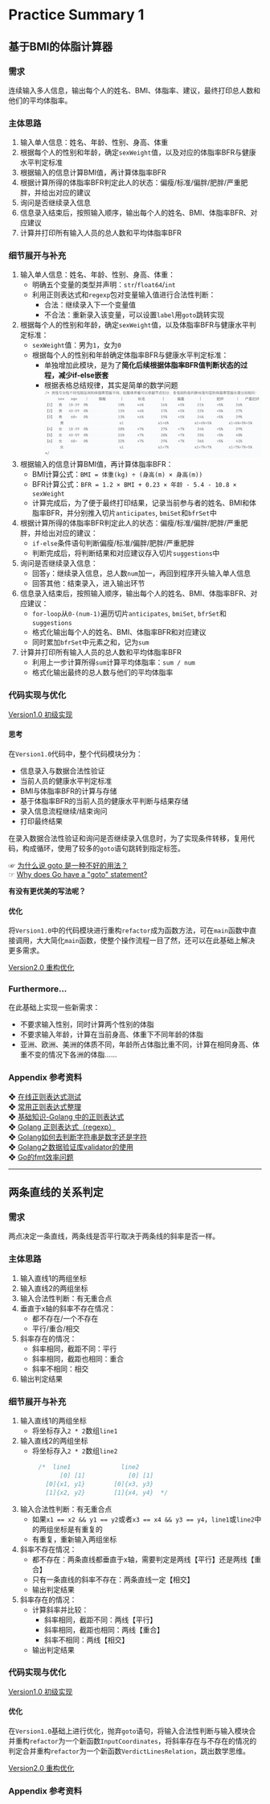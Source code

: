 # Practice Summary 1

## 基于BMI的体脂计算器
### 需求
连续输入多人信息，输出每个人的姓名、BMI、体脂率、建议，最终打印总人数和他们的平均体脂率。
### 主体思路
1. 输入单人信息：姓名、年龄、性别、身高、体重
2. 根据每个人的性别和年龄，确定`sexWeight`值，以及对应的体脂率BFR与健康水平判定标准
3. 根据输入的信息计算BMI值，再计算体脂率BFR
4. 根据计算所得的体脂率BFR判定此人的状态：偏瘦/标准/偏胖/肥胖/严重肥胖，并给出对应的建议 
5. 询问是否继续录入信息
6. 信息录入结束后，按照输入顺序，输出每个人的姓名、BMI、体脂率BFR、对应建议
7. 计算并打印所有输入人员的总人数和平均体脂率BFR
### 细节展开与补充
1. 输入单人信息：姓名、年龄、性别、身高、体重：  
   - 明确五个变量的类型并声明：`str`/`float64`/`int`  
   - 利用正则表达式和`regexp`包对变量输入值进行合法性判断：
     - 合法：继续录入下一个变量值
     - 不合法：重新录入该变量，可以设置`label`用`goto`跳转实现  
2. 根据每个人的性别和年龄，确定`sexWeight`值，以及体脂率BFR与健康水平判定标准：  
   - `sexWeight`值：男为`1`，女为`0`
   - 根据每个人的性别和年龄确定体脂率BFR与健康水平判定标准：
     - 单独增加此模块，是为了**简化后续根据体脂率BFR值判断状态的过程，减少if-else嵌套**
     - 根据表格总结规律，其实是简单的数学问题
![image](https://github.com/AdaSheng07/ready.to.go/blob/b86cbb5fbd925dee911c45aea541a8ad32767a3d/000.homework/img.png)
3. 根据输入的信息计算BMI值，再计算体脂率BFR：
   - BMI计算公式：`BMI = 体重(kg) ÷ (身高(m) × 身高(m))`
   - BFR计算公式：`BFR = 1.2 × BMI + 0.23 × 年龄 - 5.4 - 10.8 × sexWeight`
   - 计算完成后，为了便于最终打印结果，记录当前参与者的姓名、BMI和体脂率BFR，并分别推入切片`anticipates`, `bmiSet`和`bfrSet`中
4. 根据计算所得的体脂率BFR判定此人的状态：偏瘦/标准/偏胖/肥胖/严重肥胖，并给出对应的建议：
   - `if-else`条件语句判断偏瘦/标准/偏胖/肥胖/严重肥胖
   - 判断完成后，将判断结果和对应建议存入切片`suggestions`中
5. 询问是否继续录入信息：
   - 回答`y`：继续录入信息，总人数`num`加一，再回到程序开头输入单人信息
   - 回答其他：结束录入，进入输出环节
6. 信息录入结束后，按照输入顺序，输出每个人的姓名、BMI、体脂率BFR、对应建议：
   - `for-loop`从`0-(num-1)`遍历切片`anticipates`, `bmiSet`, `bfrSet`和`suggestions`
   - 格式化输出每个人的姓名、BMI、体脂率BFR和对应建议
   - 同时累加`bfrSet`中元素之和，记为`sum`
7. 计算并打印所有输入人员的总人数和平均体脂率BFR
   - 利用上一步计算所得`sum`计算平均体脂率：`sum / num`
   - 格式化输出最终的总人数与他们的平均体脂率

### 代码实现与优化
[Version1.0 初级实现](https://github.com/AdaSheng07/ready.to.go/blob/69d48f3fe29d5566806013519d09fb50a516c6db/000.homework/0001.bmiCalculator1/main.go)

#### 思考
在`Version1.0`代码中，整个代码模块分为：
- 信息录入与数据合法性验证
- 当前人员的健康水平判定标准
- BMI与体脂率BFR的计算与存储
- 基于体脂率BFR的当前人员的健康水平判断与结果存储
- 录入信息流程继续/结束询问
- 打印最终结果

在录入数据合法性验证和询问是否继续录入信息时，为了实现条件转移，复用代码，构成循环，使用了较多的`goto`语句跳转到指定标签。

☞ [为什么说 goto 是一种不好的用法？](https://www.zhihu.com/question/20259336)  
☞ [Why does Go have a "goto" statement?](https://stackoverflow.com/questions/11064981/why-does-go-have-a-goto-statement)

**有没有更优美的写法呢？**

#### 优化
将`Version1.0`中的代码模块进行重构`refactor`成为函数方法，可在`main`函数中直接调用，大大简化`main`函数，使整个操作流程一目了然，还可以在此基础上解决更多需求。

[Version2.0 重构优化](https://github.com/AdaSheng07/ready.to.go/blob/d1483b82411414f66b69b75ba994f174f14490d0/000.homework/0001.bmiCalculator2/main.go)

### Furthermore...
在此基础上实现一些新需求：
- 不要求输入性别，同时计算两个性别的体脂
- 不要求输入年龄，计算在当前身高、体重下不同年龄的体脂
- 亚洲、欧洲、美洲的体质不同，年龄所占体脂比重不同，计算在相同身高、体重不变的情况下各洲的体脂......

### Appendix 参考资料
❖ ︎[在线正则表达式测试](https://tool.oschina.net/regex/)  
❖ [常用正则表达式整理](https://xie.infoq.cn/article/7bf17ad93009c4a1f3045ea26)  
❖ [基础知识-Golang 中的正则表达式](https://www.cnblogs.com/williamjie/p/9686311.html)  
❖ [Golang 正则表达式（regexp）](https://cloud.tencent.com/developer/article/1706173)  
❖ [Golang如何去判断字符串是数字还是字符](https://studygolang.com/topics/8696)  
❖ [Golang之数据验证库validator的使用](https://juejin.cn/post/6990918041395544077)  
❖ [Go的fmt效率问题](http://z-rui.github.io/post/2017/03/go-scanf/)

---
## 两条直线的关系判定

### 需求
两点决定一条直线，两条线是否平行取决于两条线的斜率是否一样。

### 主体思路

1. 输入直线1的两组坐标
2. 输入直线2的两组坐标 
3. 输入合法性判断：有无重合点 
4. 垂直于x轴的斜率不存在情况：
   - 都不存在/一个不存在
   - 平行/重合/相交 
5. 斜率存在的情况：
   - 斜率相同，截距不同：平行
   - 斜率相同，截距也相同：重合
   - 斜率不相同：相交
6. 输出判定结果

### 细节展开与补充

1. 输入直线1的两组坐标
   - 将坐标存入`2 * 2`数组`line1`
2. 输入直线2的两组坐标
   - 将坐标存入`2 * 2`数组`line2`
   ```go
        /*  line1              line2
              [0] [1]            [0] [1]
          [0]{x1, y1}        [0]{x3, y3}
          [1]{x2, y2}        [1]{x4, y4}  */
   ```
3. 输入合法性判断：有无重合点
   - 如果`x1 == x2 && y1 == y2`或者`x3 == x4 && y3 == y4`，`line1`或`line2`中的两组坐标是有重复的
   - 有重复，重新输入两组坐标
4. 斜率不存在情况：
    - 都不存在：两条直线都垂直于x轴，需要判定是两线【平行】还是两线【重合】
    - 只有一条直线的斜率不存在：两条直线一定【相交】
    - 输出判定结果
5. 斜率存在的情况：
    - 计算斜率并比较：
        - 斜率相同，截距不同：两线【平行】
        - 斜率相同，截距也相同：两线【重合】
        - 斜率不相同：两线【相交】
    - 输出判定结果

### 代码实现与优化

[Version1.0 初级实现](https://github.com/AdaSheng07/ready.to.go/blob/69d48f3fe29d5566806013519d09fb50a516c6db/000.homework/0002.parallelLines1/main.go)

#### 优化
在`Version1.0`基础上进行优化，抛弃`goto`语句，将输入合法性判断与输入模块合并重构`refactor`为一个新函数`InputCoordinates`，将斜率存在与不存在的情况的判定合并重构`refactor`为一个新函数`VerdictLinesRelation`，跳出数学思维。

[Version2.0 重构优化](https://github.com/AdaSheng07/ready.to.go/blob/a07834efef9ad9a42339682a36058524a75d7d4c/000.homework/0002.parallelLines2/main.go)

### Appendix 参考资料
